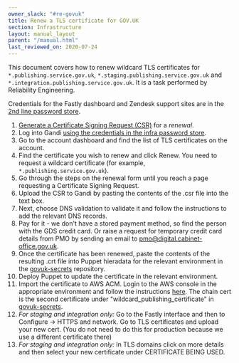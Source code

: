 ```yaml
---
owner_slack: "#re-govuk"
title: Renew a TLS certificate for GOV.UK
section: Infrastructure
layout: manual_layout
parent: "/manual.html"
last_reviewed_on: 2020-07-24
---
```


This document covers how to renew wildcard TLS certificates for
`*.publishing.service.gov.uk`, `*.staging.publishing.service.gov.uk`
and `*.integration.publishing.service.gov.uk`. It is a task performed
by Reliability Engineering.

Credentials for the Fastly dashboard and Zendesk support sites are in the
[2nd line password store](https://github.com/alphagov/govuk-secrets/blob/master/pass/2ndline/fastly).

1. [Generate a Certificate Signing Request (CSR)](generate-csr.html) for a
   *renewal*.
2. Log into Gandi [using the credentials in the infra password
   store](https://github.com/alphagov/govuk-secrets/blob/master/pass/infra/gandi/govuk.gpg).
3. Go to the account dashboard and find the list of TLS certificates on the
   account.
4. Find the certificate you wish to renew and click Renew. You need to
   request a wildcard certificate (for example, `*.publishing.service.gov.uk`).
5. Go through the steps on the renewal form until you reach a page requesting a
   Certificate Signing Request.
6. Upload the CSR to Gandi by pasting the contents of the .csr file into the
   text box.
7. Next, choose DNS validation to validate it and follow the instructions to add
   the relevant DNS records.
8. Pay for it - we don't have a stored payment method, so find the person with
   the GDS credit card. Or raise a request for temporary credit card details from
   PMO by sending an email to pmo@digital.cabinet-office.gov.uk.
9. Once the certificate has been renewed, paste the contents of the resulting
   .crt file into Puppet hieradata for the relevant environment in the
   [govuk-secrets](https://github.com/alphagov/govuk-secrets/puppet) repository.
10. Deploy Puppet to update the certificate in the relevant environment.
11. Import the certificate to AWS ACM. Login to the AWS console in the appropriate
    environment and follow the instructions [here](https://docs.aws.amazon.com/acm/latest/userguide/import-certificate-api-cli.html).
    The chain cert is the second certificate under "wildcard_publishing_certificate"
    in [govuk-secrets](https://github.com/alphagov/govuk-secrets/puppet).
12. *For staging and integration only:*
    Go to the Fastly interface and then to Configure -> HTTPS and network.
    Go to TLS certificates and upload your new cert.
    (You do not need to do this for production because we use a different certificate
    there)
13. *For staging and integration only:*
    In TLS domains click on more details and then select your new certificate
    under CERTIFICATE BEING USED.
